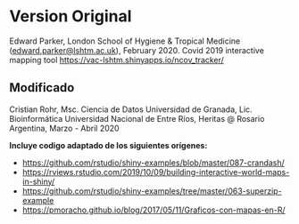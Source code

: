 # Version Original
Edward Parker, London School of Hygiene & Tropical Medicine (edward.parker@lshtm.ac.uk), February 2020. 
Covid 2019 interactive mapping tool
https://vac-lshtm.shinyapps.io/ncov_tracker/

## Modificado
Cristian Rohr, Msc. Ciencia de Datos Universidad de Granada, Lic. Bioinformática Universidad Nacional de Entre Ríos, Heritas @ Rosario Argentina, Marzo - Abril 2020

**Incluye codigo adaptado de los siguientes orígenes:**
* https://github.com/rstudio/shiny-examples/blob/master/087-crandash/
* https://rviews.rstudio.com/2019/10/09/building-interactive-world-maps-in-shiny/
* https://github.com/rstudio/shiny-examples/tree/master/063-superzip-example
* https://pmoracho.github.io/blog/2017/05/11/Graficos-con-mapas-en-R/